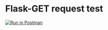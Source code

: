 # Flask-GET request test
[![Run in Postman](https://run.pstmn.io/button.svg)](https://app.getpostman.com/run-collection/c848a804ef6d34eded83)
